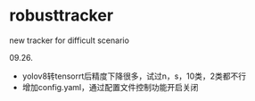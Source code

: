 # robusttracker
new tracker for difficult scenario

09.26.  
- yolov8转tensorrt后精度下降很多，试过n，s，10类，2类都不行
- 增加config.yaml，通过配置文件控制功能开启关闭
